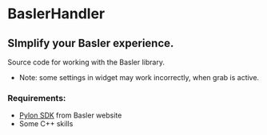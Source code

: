 # BaslerHandler
## SImplify your Basler experience.

Source code for working with the Basler library.
* Note: some settings in widget may work incorrectly, when grab is active.

### Requirements:
* [Pylon SDK](https://www.baslerweb.com/en/sales-support/downloads/software-downloads/#type=pylonsoftware;language=all;version=all "Pylon SDK link") from Basler website
* Some C++ skills
